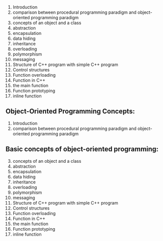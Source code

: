 1. Introduction
2. comparison between procedural programming paradigm and object-oriented programming paradigm
3. concepts of an object and a class
4. abstraction
5. encapsulation
6. data hiding
7. inheritance
8. overloading
9. polymorphism
10. messaging
11. Structure of C++ program with simple C++ program
12. Control structures
13. Function overloading
14. Function in C++
15. the main function
16. Function prototyping
17. inline function

## Object-Oriented Programming Concepts:

1. Introduction
2. comparison between procedural programming paradigm and object-oriented programming paradigm

## Basic concepts of object-oriented programming:

3. concepts of an object and a class
4. abstraction
5. encapsulation
6. data hiding
7. inheritance
8. overloading
9. polymorphism
10. messaging
11. Structure of C++ program with simple C++ program
12. Control structures
13. Function overloading
14. Function in C++
15. the main function
16. Function prototyping
17. inline function
